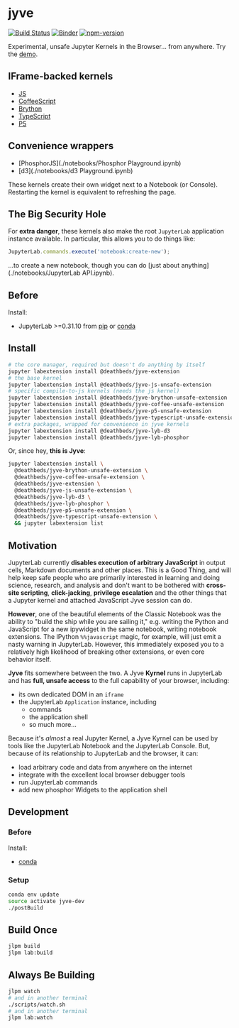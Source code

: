 # jyve

[![Build Status][travis-badge]][travis] [![Binder][binder-badge]][binder] [![npm-version][]][npm-search]

Experimental, unsafe Jupyter Kernels in the Browser... from anywhere. Try the [demo][].

[demo]: https://deathbeds.github.io/jyve
[travis]: https://travis-ci.org/deathbeds/jyve
[travis-badge]: https://travis-ci.org/deathbeds/jyve.svg?branch=master
[binder]: https://mybinder.org/v2/gh/deathbeds/jyve/master?urlpath=lab/tree/index.ipynb
[binder-badge]: https://mybinder.org/badge.svg
[npm-version]: https://badge.fury.io/js/%40deathbeds%2Fjyve.svg
[npm-search]: https://www.npmjs.com/search?q=jyve%20keywords%3Ajupyterlab-extension

## IFrame-backed kernels

* [JS](./notebooks/JavaScript.ipynb)
* [CoffeeScript](./notebooks/CoffeeScript.ipynb)
* [Brython](./notebooks/Brython.ipynb)
* [TypeScript](./notebooks/TypeScript.ipynb)
* [P5](./notebooks/P5.ipynb)

## Convenience wrappers

* [PhosphorJS](./notebooks/Phosphor Playground.ipynb)
* [d3](./notebooks/d3 Playground.ipynb)

These kernels create their own widget next to a
Notebook (or Console). Restarting the kernel is equivalent to refreshing the
page.

## The Big Security Hole

For **extra danger**, these kernels also make the root `JupyterLab` application
instance available. In particular, this allows you to do things like:

```JavaScript
JupyterLab.commands.execute('notebook:create-new');
```

...to create a new notebook, though you can do
[just about anything](./notebooks/JupyterLab API.ipynb).

## Before

Install:

* JupyterLab >=0.31.10 from [pip](https://pypi.io/project/jupyterlab) or
  [conda](https://anaconda.org/conda-forge/jupyterlab)

## Install

```bash
# the core manager, required but doesn't do anything by itself
jupyter labextension install @deathbeds/jyve-extension
# the base kernel
jupyter labextension install @deathbeds/jyve-js-unsafe-extension
# specific compile-to-js kernels (needs the js kernel)
jupyter labextension install @deathbeds/jyve-brython-unsafe-extension
jupyter labextension install @deathbeds/jyve-coffee-unsafe-extension
jupyter labextension install @deathbeds/jyve-p5-unsafe-extension
jupyter labextension install @deathbeds/jyve-typescript-unsafe-extension
# extra packages, wrapped for convenience in jyve kernels
jupyter labextension install @deathbeds/jyve-lyb-d3
jupyter labextension install @deathbeds/jyve-lyb-phosphor
```

Or, since hey, **this is Jyve**:

```bash
jupyter labextension install \
  @deathbeds/jyve-brython-unsafe-extension \
  @deathbeds/jyve-coffee-unsafe-extension \
  @deathbeds/jyve-extension \
  @deathbeds/jyve-js-unsafe-extension \
  @deathbeds/jyve-lyb-d3 \
  @deathbeds/jyve-lyb-phosphor \
  @deathbeds/jyve-p5-unsafe-extension \
  @deathbeds/jyve-typescript-unsafe-extension \
  && jupyter labextension list
```

## Motivation

JupyterLab currently **disables execution of arbitrary JavaScript** in output
cells, Markdown documents and other places. This is a Good Thing,
and will help keep safe people who are primarily interested in learning and
doing science, research, and analysis and don't want to be bothered with
**cross-site scripting**, **click-jacking**, **privilege escalation** and the
other things that a Jupyter kernel and attached JavaScript Jyve session can do.

**However**, one of the beautiful elements of the Classic Notebook was the
ability to "build the ship while you are sailing it," e.g. writing the Python
and JavaScript for a new ipywidget in the same notebook, writing notebook
extensions. The IPython `%%javascript` magic, for example, will just emit a
nasty warning in JupyterLab. However, this immediately exposed you to a
relatively high likelihood of breaking other extensions, or even core behavior
itself.

**Jyve** fits somewhere between the two. A Jyve **Kyrnel** runs in JupyterLab
and has **full, unsafe access** to the full capability of your browser,
including:

* its own dedicated DOM in an `iframe`
* the JupyterLab `Application` instance, including
  * commands
  * the application shell
  * so much more...

Because it's _almost_ a real Jupyter Kernel, a Jyve Kyrnel can be used by tools
like the JupyterLab Notebook and the JupyterLab Console. But, because of its
relationship to JupyterLab and the browser, it can:

* load arbitrary code and data from anywhere on the internet
* integrate with the excellent local browser debugger tools
* run JupyterLab commands
* add new phosphor Widgets to the application shell

## Development

### Before

Install:

* [conda](https://conda.io/docs/user-guide/install/download.html)

### Setup

```bash
conda env update
source activate jyve-dev
./postBuild
```

## Build Once

```bash
jlpm build
jlpm lab:build
```

## Always Be Building

```bash
jlpm watch
# and in another terminal
./scripts/watch.sh
# and in another terminal
jlpm lab:watch
```
